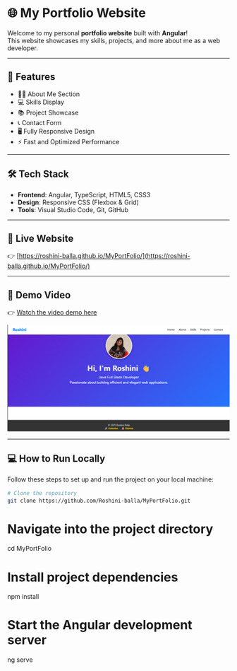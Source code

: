 # 🌐 My Portfolio Website

Welcome to my personal **portfolio website** built with **Angular**!  
This website showcases my skills, projects, and more about me as a web developer.

---

## 🚀 Features

- 🧑‍💼 About Me Section  
- 💻 Skills Display  
- 📚 Project Showcase  
- 📞 Contact Form  
- 🖥️ Fully Responsive Design  
- ⚡ Fast and Optimized Performance  

---

## 🛠️ Tech Stack

- **Frontend**: Angular, TypeScript, HTML5, CSS3  
- **Design**: Responsive CSS (Flexbox & Grid)  
- **Tools**: Visual Studio Code, Git, GitHub  

---

## 🚀 Live Website  
👉 [https://roshini-balla.github.io/MyPortFolio/](https://roshini-balla.github.io/MyPortFolio/)

---

## 🎥 Demo Video  
👉 [Watch the video demo here](https://drive.google.com/file/d/1PuWANU0XdA0eMGMlK3j7FwRcKU1jyhfN/view?usp=sharing)

[![Watch Demo](./src/assets/homess.png)](https://drive.google.com/file/d/1PuWANU0XdA0eMGMlK3j7FwRcKU1jyhfN/view?usp=sharing)

---

## 💻 How to Run Locally

Follow these steps to set up and run the project on your local machine:

```bash
# Clone the repository
git clone https://github.com/Roshini-balla/MyPortFolio.git
```
# Navigate into the project directory
cd MyPortFolio

# Install project dependencies
npm install

# Start the Angular development server
ng serve
